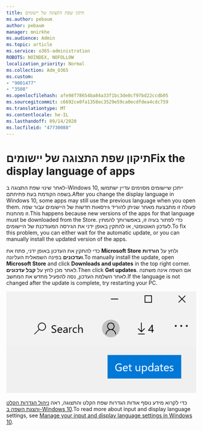 ```yaml
---
title: תיקון שפת התצוגה של יישומים
ms.author: pebaum
author: pebaum
manager: mnirkhe
ms.audience: Admin
ms.topic: article
ms.service: o365-administration
ROBOTS: NOINDEX, NOFOLLOW
localization_priority: Normal
ms.collection: Adm_O365
ms.custom:
- "9001477"
- "3508"
ms.openlocfilehash: afe98f78654ba84a33f1bc3de0cf97bd22ccdb05
ms.sourcegitcommit: c6692ce0fa1358ec3529e59ca0ecdfdea4cdc759
ms.translationtype: MT
ms.contentlocale: he-IL
ms.lasthandoff: 09/14/2020
ms.locfileid: "47730088"
---
```

# <a name="fix-the-display-language-of-apps"></a><span data-ttu-id="8273d-102">תיקון שפת התצוגה של יישומים</span><span class="sxs-lookup"><span data-stu-id="8273d-102">Fix the display language of apps</span></span>

<span data-ttu-id="8273d-103">לאחר שינוי שפת התצוגה ב-Windows 10, ייתכן שיישומים מסוימים עדיין ישתמשו בשפה הקודמת בעת פתיחתם.</span><span class="sxs-lookup"><span data-stu-id="8273d-103">After you change the display language in Windows 10, some apps may still use the previous language when you open them.</span></span> <span data-ttu-id="8273d-104">פעולה זו מתבצעת מאחר שניתן להוריד גירסאות חדשות של היישומים עבור שפה זו מהחנות.</span><span class="sxs-lookup"><span data-stu-id="8273d-104">This happens because new versions of the apps for that language must be downloaded from the Store.</span></span> <span data-ttu-id="8273d-105">כדי לפתור בעיה זו, באפשרותך להמתין לעדכון האוטומטי, או להתקין באופן ידני את הגירסה המעודכנת של היישומים.</span><span class="sxs-lookup"><span data-stu-id="8273d-105">To fix this problem, you can either wait for the automatic update, or you can manually install the updated version of the apps.</span></span>

<span data-ttu-id="8273d-106">כדי להתקין את העדכון באופן ידני, פתח את **Microsoft Store** ולחץ על **הורדות ועדכונים** בפינה השמאלית העליונה.</span><span class="sxs-lookup"><span data-stu-id="8273d-106">To manually install the update, open **Microsoft Store** and click **Downloads and updates** in the top right corner.</span></span> <span data-ttu-id="8273d-107">לאחר מכן לחץ על **קבל עדכונים**.</span><span class="sxs-lookup"><span data-stu-id="8273d-107">Then click **Get updates**.</span></span> <span data-ttu-id="8273d-108">אם השפה אינה משתנה לאחר השלמת העדכון, נסה להפעיל מחדש את המחשב.</span><span class="sxs-lookup"><span data-stu-id="8273d-108">If the language is not changed after the update is complete, try restarting your PC.</span></span>

![קבל עדכונים.](media/get-updates.png)

<span data-ttu-id="8273d-110">כדי לקרוא מידע נוסף אודות הגדרות שפת הקלט והתצוגה, ראה [ניהול הגדרות הקלט והצגת השפה ב-Windows 10](https://support.microsoft.com/help/4027670/windows-10-add-and-switch-input-and-display-language-preferences).</span><span class="sxs-lookup"><span data-stu-id="8273d-110">To read more about input and display language settings, see [Manage your input and display language settings in Windows 10](https://support.microsoft.com/help/4027670/windows-10-add-and-switch-input-and-display-language-preferences).</span></span>
